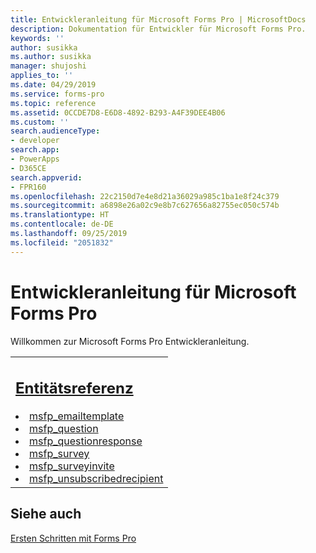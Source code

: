 ```yaml
---
title: Entwickleranleitung für Microsoft Forms Pro | MicrosoftDocs
description: Dokumentation für Entwickler für Microsoft Forms Pro.
keywords: ''
author: susikka
ms.author: susikka
manager: shujoshi
applies_to: ''
ms.date: 04/29/2019
ms.service: forms-pro
ms.topic: reference
ms.assetid: 0CCDE7D8-E6D8-4892-B293-A4F39DEE4B06
ms.custom: ''
search.audienceType:
- developer
search.app:
- PowerApps
- D365CE
search.appverid:
- FPR160
ms.openlocfilehash: 22c2150d7e4e8d21a36029a985c1ba1e8f24c379
ms.sourcegitcommit: a6898e26a02c9e8b7c627656a82755ec050c574b
ms.translationtype: HT
ms.contentlocale: de-DE
ms.lasthandoff: 09/25/2019
ms.locfileid: "2051832"
---
```

# <a name="developer-guide-for-microsoft-forms-pro"></a>Entwickleranleitung für Microsoft Forms Pro



Willkommen zur Microsoft Forms Pro Entwickleranleitung.

<table>
<tr><td>
<h2><a href="forms-pro-reference.md">Entitätsreferenz</a></h2>
<li><a href="reference/entities/msfp_emailtemplate.md">msfp_emailtemplate</a></li>
<li><a href="reference/entities/msfp_question.md">msfp_question</a></li>
<li><a href="reference/entities/msfp_questionresponse.md">msfp_questionresponse</a></li>
<li><a href="reference/entities/msfp_survey.md">msfp_survey</a></li>
<li><a href="reference/entities/msfp_surveyinvite.md">msfp_surveyinvite</a></li>
<li><a href="reference/entities/msfp_unsubscribedrecipient.md">msfp_unsubscribedrecipient</a></li>
</td></tr>
</table>

## <a name="see-also"></a>Siehe auch

[Ersten Schritten mit Forms Pro](../get-started.md)
